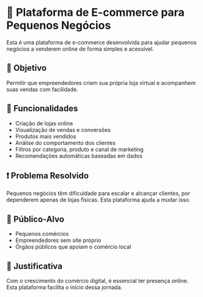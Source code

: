 # 🛒 Plataforma de E-commerce para Pequenos Negócios

Esta é uma plataforma de e-commerce desenvolvida para ajudar pequenos negócios a venderem online de forma simples e acessível.

## 🚀 Objetivo

Permitir que empreendedores criem sua própria loja virtual e acompanhem suas vendas com facilidade.

## 🔧 Funcionalidades

- Criação de lojas online
- Visualização de vendas e conversões
- Produtos mais vendidos
- Análise do comportamento dos clientes
- Filtros por categoria, produto e canal de marketing
- Recomendações automáticas baseadas em dados   

## ❗ Problema Resolvido

Pequenos negócios têm dificuldade para escalar e alcançar clientes, por dependerem apenas de lojas físicas. Esta plataforma ajuda a mudar isso.

## 👥 Público-Alvo

- Pequenos comércios
- Empreendedores sem site próprio
- Órgãos públicos que apoiam o comércio local

## 📌 Justificativa

Com o crescimento do comércio digital, é essencial ter presença online. Esta plataforma facilita o início dessa jornada.
